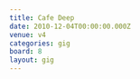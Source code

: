 ```yaml
---
title: Cafe Deep
date: 2010-12-04T00:00:00.000Z
venue: v4
categories: gig
board: 8
layout: gig
---
```

